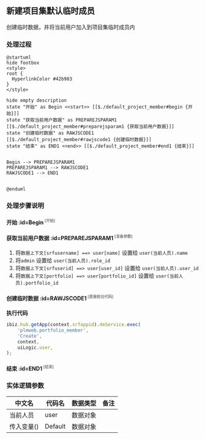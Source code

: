 ## 新建项目集默认临时成员 <!-- {docsify-ignore-all} -->

   创建临时数据，并将当前用户加入到项目集临时成员内

### 处理过程

```plantuml
@startuml
hide footbox
<style>
root {
  HyperlinkColor #42b983
}
</style>

hide empty description
state "开始" as Begin <<start>> [[$./default_project_member#begin {开始}]]
state "获取当前用户数据" as PREPAREJSPARAM1  [[$./default_project_member#preparejsparam1 {获取当前用户数据}]]
state "创建临时数据" as RAWJSCODE1  [[$./default_project_member#rawjscode1 {创建临时数据}]]
state "结束" as END1 <<end>> [[$./default_project_member#end1 {结束}]]


Begin --> PREPAREJSPARAM1
PREPAREJSPARAM1 --> RAWJSCODE1
RAWJSCODE1 --> END1


@enduml
```


### 处理步骤说明

#### 开始 :id=Begin<sup class="footnote-symbol"> <font color=gray size=1>[开始]</font></sup>




#### 获取当前用户数据 :id=PREPAREJSPARAM1<sup class="footnote-symbol"> <font color=gray size=1>[准备参数]</font></sup>



1. 将`数据上下文[srfusername] ==> user[name]` 设置给  `user(当前人员).name`
2. 将`admin` 设置给  `user(当前人员).role_id`
3. 将`数据上下文[srfuserid] ==> user[user_id]` 设置给  `user(当前人员).user_id`
4. 将`数据上下文[portfolio] ==> user[portfolio_id]` 设置给  `user(当前人员).portfolio_id`

#### 创建临时数据 :id=RAWJSCODE1<sup class="footnote-symbol"> <font color=gray size=1>[直接前台代码]</font></sup>



<p class="panel-title"><b>执行代码</b></p>

```javascript
ibiz.hub.getApp(context.srfappid).deService.exec(
    'plmweb.portfolio_member',
    'Create',
    context,
    uiLogic.user,
);
```

#### 结束 :id=END1<sup class="footnote-symbol"> <font color=gray size=1>[结束]</font></sup>






### 实体逻辑参数

|    中文名   |    代码名    |  数据类型      |备注 |
| --------| --------| --------  | --------   |
|当前人员|user|数据对象||
|传入变量(<i class="fa fa-check"/></i>)|Default|数据对象||
